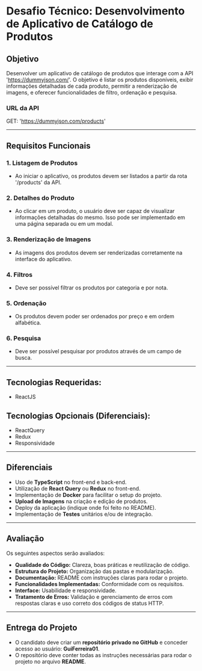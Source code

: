# **Desafio Técnico: Desenvolvimento de Aplicativo de Catálogo de Produtos**

## **Objetivo**  
Desenvolver um aplicativo de catálogo de produtos que interage com a API 'https://dummyjson.com/'. O objetivo é listar os produtos disponíveis, exibir informações detalhadas de cada produto, permitir a renderização de imagens, e oferecer funcionalidades de filtro, ordenação e pesquisa.

### **URL da API**  
GET: 'https://dummyjson.com/products'

---

## **Requisitos Funcionais**

### **1. Listagem de Produtos**  
- Ao iniciar o aplicativo, os produtos devem ser listados a partir da rota '/products' da API.

### **2. Detalhes do Produto**  
- Ao clicar em um produto, o usuário deve ser capaz de visualizar informações detalhadas do mesmo. Isso pode ser implementado em uma página separada ou em um modal.

### **3. Renderização de Imagens**  
- As imagens dos produtos devem ser renderizadas corretamente na interface do aplicativo.

### **4. Filtros**  
- Deve ser possível filtrar os produtos por categoria e por nota.

### **5. Ordenação**  
- Os produtos devem poder ser ordenados por preço e em ordem alfabética.

### **6. Pesquisa**  
- Deve ser possível pesquisar por produtos através de um campo de busca.

---

## **Tecnologias Requeridas:**

- ReactJS

## **Tecnologias Opcionais (Diferenciais):**

- ReactQuery
- Redux
- Responsividade

---

## **Diferenciais**

- Uso de **TypeScript** no front-end e back-end.
- Utilização de **React Query** ou **Redux** no front-end.
- Implementação de **Docker** para facilitar o setup do projeto.
- **Upload de Imagens** na criação e edição de produtos.
- Deploy da aplicação (indique onde foi feito no README).
- Implementação de **Testes** unitários e/ou de integração.

---

## **Avaliação**

Os seguintes aspectos serão avaliados:

- **Qualidade do Código:** Clareza, boas práticas e reutilização de código.
- **Estrutura do Projeto:** Organização das pastas e modularização.
- **Documentação:** README com instruções claras para rodar o projeto.
- **Funcionalidades Implementadas:** Conformidade com os requisitos.
- **Interface:** Usabilidade e responsividade.
- **Tratamento de Erros:** Validação e gerenciamento de erros com respostas claras e uso correto dos códigos de status HTTP.

---

## **Entrega do Projeto**

- O candidato deve criar um **repositório privado no GitHub** e conceder acesso ao usuário: **GuiFerreira01**.
- O repositório deve conter todas as instruções necessárias para rodar o projeto no arquivo **README**.
